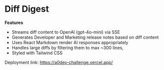 # Diff Digest

**Features**
- Streams diff content to OpenAI (gpt-4o-mini) via SSE
- Generates Developer and Marketing release notes based on diff content
- Uses React Markdown render AI responses appropriately
- Handles large diffs by filtering them to max ~300 lines,
- Styled with Tailwind CSS

Deployment link: https://a0dev-challenge.vercel.app/

